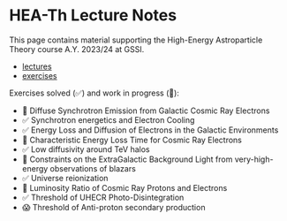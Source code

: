 # HEA-Th Lecture Notes 

This page contains material supporting the High-Energy Astroparticle Theory course A.Y. 2023/24 at GSSI.

- [lectures](files/CEvoli_HEATh24_lectures.pdf)
- [exercises](files/CEvoli_HEATh24_exercises.pdf)

Exercises solved (✅) and work in progress (🤔):

- 🤔 Diffuse Synchrotron Emission from Galactic Cosmic Ray Electrons
- ✅ Synchrotron energetics and Electron Cooling
- ✅ Energy Loss and Diffusion of Electrons in the Galactic Environments
- 🤔 Characteristic Energy Loss Time for Cosmic Ray Electrons
- ✅ Low diffusivity around TeV halos
- 🤔 Constraints on the ExtraGalactic Background Light from very-high-energy observations of blazars
- ✅ Universe reionization
- 🤔 Luminosity Ratio of Cosmic Ray Protons and Electrons
- ✅ Threshold of UHECR Photo-Disintegration
- 😱 Threshold of Anti-proton secondary production
